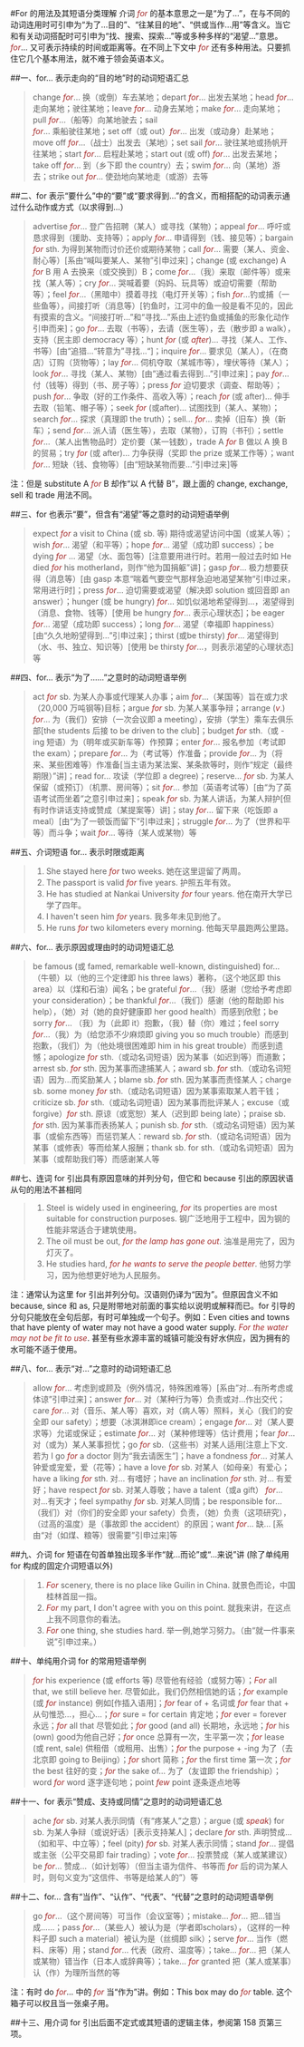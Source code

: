 #For 的用法及其短语分类理解
介词 *for* 的基本意思之一是“为了…”，在与不同的动词连用时可引申为“为了…目的”、“往某目的地”、“供或当作…用”等含义。当它和有关动词搭配时可引申为“找、搜索、探索…”等或多种多样的“渴望…”意思。*for*… 又可表示持续的时间或距离等。在不同上下文中 *for* 还有多种用法。只要抓住它几个基本用法，就不难于领会英语本义。

##一、for… 表示走向的“目的地”时的动词短语汇总
> change *for*… 换（或倒）车去某地；depart *for*… 出发去某地；head *for*… 走向某地；驶往某地；leave *for*… 动身去某地；make *for*… 走向某地；pull *for*…（船等）向某地驶去；sail *for*… 乘船驶往某地；set off（或 out）*for*… 出发（或动身）赴某地；move off *for*…（战士）出发去（某地）；set sail *for*… 驶往某地或扬帆开往某地；start *for*… 启程赴某地；start out (或 off) *for*… 出发去某地；take off *for*… 到（乡下即 the country）去；swim *for*… 向（某地）游去；strike out *for*… 使劲地向某地走（或游）去等

##二、for 表示“要什么”中的“要”或“要求得到…”的含义，而相搭配的动词表示通过什么动作或方式（以求得到…）
>advertise *for*… 登广告招聘（某人）或寻找（某物）；appeal *for*… 呼吁或恳求得到（援助、支持等）；apply *for*… 申请得到（钱、接见等）；bargain *for* sth. 为得到某物而讨价还价或期待某物；call *for*… 需要（某人、资金、耐心等）[系由“喊叫要某人、某物”引申过来]；change (或 exchange) A *for* B 用 A 去换来（或交换到）B；come *for*…（我）来取（邮件等）或来找（某人等）；cry *for*… 哭喊着要（妈妈、玩具等）或迫切需要（帮助等）；feel *for*…（黑暗中）摸着寻找（电灯开关等）；fish *for*…钓或捕（一些鱼等），间接打听（消息等）[钓鱼时，江河中的鱼一般是看不见的，因此有摸索的含义。“间接打听…”和“寻找…”系由上述钓鱼或捕鱼的形象化动作引申而来]；go *for*… 去取（书等），去请（医生等），去（散步即 a walk），支持（民主即 democracy 等）；hunt *for* (或 *after*)… 寻找（某人、工作、书等）[由“追猎…“转意为”寻找…“]；inquire *for*… 要求见（某人），（在商店）订购（货物等）；lay *for*… 伺机夺取（某城市等），埋伏等待（某人）；look *for*… 寻找（某人、某物）[由”通过看去得到…”引申过来]；pay *for*… 付（钱等）得到（书、房子等）；press *for* 迫切要求（调查、帮助等）；push *for*… 争取（好的工作条件、高收入等）；reach *for* (或 after)… 伸手去取（铅笔、帽子等）；seek *for* (或after)… 试图找到（某人、某物）；search *for*… 探求（真理即 the truth）；sell… *for*… 卖掉（旧车）换（新车）；send *for*… 派人请（医生等），去取（某物），订购（书刊）；settle *for*…（某人出售物品时）定价要（某一钱数），trade A *for* B 做以 A 换 B 的贸易；try *for* (或 after)… 力争获得（奖即 the prize 或某工作等）；want *for*… 短缺（钱、食物等）[由“短缺某物而要…”引申过来]等

注：但是 substitute A *for* B 却作“以 A 代替 B”，跟上面的 change, exchange, sell 和 trade 用法不同。

##三、for 也表示“要”，但含有“渴望”等之意时的动词短语举例
>expect *for* a visit to China (或 sb. 等) 期待或渴望访问中国（或某人等）；wish *for*… 渴望（和平等）；hope *for*… 渴望（成功即 success）；be dying *for* … 渴望（水、面包等）[注意要用进行时。若用一般过去时如 He died *for* his  motherland，则作“他为国捐躯”讲]；gasp *for*… 极力想要获得（消息等）[由 gasp 本意“喘着气要空气那样急迫地渴望某物“引申过来，常用进行时]；press *for*… 迫切需要或渴望（解决即 solution 或回音即 an answer）；hunger (或 be hungry) *for*… 如饥似渴地希望得到…，渴望得到（消息、食物、钱等）[使用 be hungry *for*… 表示心理状态]；be eager *for*… 渴望（成功即 success）；long *for*… 渴望（幸福即 happiness）[由“久久地盼望得到…”引申过来]；thirst (或be thirsty) *for*… 渴望得到（水、书、独立、知识等）[使用 be thirsty *for*…，则表示渴望的心理状态]等

##四、for… 表示“为了……”之意时的动词短语举例
>act *for* sb. 为某人办事或代理某人办事；aim *for*…（某国等）旨在或力求（20,000 万吨钢等)目标；argue *for* sb. 为某人某事争辩；arrange (*v*.) *for*… 为（我们）安排（一次会议即 a meeting），安排（学生）乘车去俱乐部[the students 后接 to be driven to the club]；budget *for* sth.（或 -ing 短语）为（明年或买新车等）作预算；enter *for*… 报名参加（考试即the exam）；prepare *for*… 为（考试等）作准备；provide *for*… 为（将来、某些困难等）作准备[当主语为某法案、某条款等时，则作“规定（最终期限）”讲]；read for… 攻读（学位即 a degree)；reserve… *for* sb. 为某人保留（或预订）（机票、房间等）；sit *for*… 参加（英语考试等）[由“为了英语考试而坐着”之意引申过来]；speak *for* sb. 为某人讲话，为某人辩护[但有时作讲话支持或赞成（某提案等）讲]；stay *for*… 留下来（吃饭即 a meal）[由“为了一顿饭而留下”引申过来]；struggle *for*… 为了（世界和平等）而斗争；wait *for*… 等待（某人或某物）等  

##五、介词短语 for… 表示时限或距离
>1. She stayed here *for* two weeks. 她在这里逗留了两周。
>2. The passport is valid *for* five years. 护照五年有效。
>3. He has studied at Nankai University *for* four years. 他在南开大学已学了四年。
>4. I haven't seen him *for* years. 我多年未见到他了。
>5. He runs *for* two kilometers every morning. 他每天早晨跑两公里路。

##六、for… 表示原因或理由时的动词短语汇总
>be famous (或 famed, remarkable well-known, distinguished) for…（牛顿）以（他的三个定律即 his three laws）著称，（这个地区即 this area）以（煤和石油）闻名；be grateful *for*…（我）感谢（您给予考虑即 your consideration）；be thankful *for*…（我们）感谢（他的帮助即 his help），（她）对（她的良好健康即 her good health）而感到欣慰；be sorry *for*… （我）为（此即 it）抱歉，（我）替（你）难过；feel sorry *for*…（我）为（给您添不少麻烦即 giving you so much trouble）而感到抱歉，（我们）为（他处境很困难即 him in his great trouble）而感到遗憾；apologize *for* sth.（或动名词短语）因为某事（如迟到等）而道歉；arrest sb. *for* sth. 因为某事而逮捕某人；award sb. *for* sth.（或动名词短语）因为…而奖励某人；blame sb. *for* sth. 因为某事而责怪某人；charge sb. some money *for* sth.（或动名词短语）因为某事索取某人若干钱；criticize sb. *for* sth.（或动名词短语）因为某事而批评某人；excuse（或 forgive）*for* sth. 原谅（或宽恕）某人（迟到即 being late）；praise sb. *for* sth. 因为某事而表扬某人；punish sb. *for* sth.（或动名词短语）因为某事（或偷东西等）而惩罚某人：reward sb. *for* sth.（或动名词短语）因为某事（或修表）等而给某人报酬；thank sb. for sth.（或动名词短语）因为某事（或帮助我们等）而感谢某人等

##七、连词 for 引出具有原因意味的并列分句，但它和 because 引出的原因状语从句的用法不甚相同
>1. Steel is widely used in engineering, *for* its properties are most suitable for construction purposes. 钢广泛地用于工程中，因为钢的性能非常适合于建筑使用。
>2. The oil must be out, *for the lamp has gone out*. 油准是用完了，因为灯灭了。
>3. He studies hard, *for he wants to serve the people better*. 他努力学习，因为他想更好地为人民服务。

注：通常认为这里 for 引出并列分句。汉语则仍译为“因为”。但原因含义不如 because, since 和 as, 只是附带地对前面的事实给以说明或解释而已。for 引导的分句只能放在全句后部，有时可单独成一个句子。例如：Even cities and towns that have plenty of water may not have a good water supply. *For the water may not be fit to use*. 甚至有些水源丰富的城镇可能没有好水供应，因为拥有的水可能不适于使用。

##八、for… 表示“对…”之意时的动词短语汇总
>allow *for*… 考虑到或顾及（例外情况，特殊困难等）[系由”对…有所考虑或体谅”引申过来]；answer *for*… 对（某种行为等）负责或对…作出交代；care *for*… 对（音乐、某人等）喜欢，对（病人等）照料，关心（我们的安全即 our safety）；想要（冰淇淋即ice cream）；engage *for*… 对（某人要求等）允诺或保证；estimate *for*… 对（某种修理等）估计费用；fear *for*… 对（或为）某人某事担忧；go *for* sb.（这些书）对某人适用[注意上下文. 若为 I go *for* a doctor 则为“我去请医生”]；have a fondness *for*… 对某人钟爱或宠爱，爱（花等）；have a love *for* sb. 对某人（如母亲）有爱心；have a liking *for* sth. 对… 有嗜好；have an inclination *for* sth. 对… 有爱好；have respect *for* sb. 对某人尊敬；have a talent（或a gift） *for*… 对…有天才；feel sympathy *for* sb. 对某人同情；be responsible for…（我们）对（你们的安全即 your safety）负责，（她）负责（这项研究），（过高的温度）是（事故即 the accident）的原因；want *for*… 缺… [系由“对（如煤、粮等）很需要”引申过来]等

##九、介词 for 短语在句首单独出现多半作“就…而论”或“…来说”讲
(除了单纯用 for 构成的固定介词短语以外)
>1. *For* scenery, there is no place like Guilin in China. 就景色而论，中国桂林首屈一指。
>2. *For* my part, I don't agree with you on this point. 就我来讲，在这点上我不同意你的看法。
>3. *For* one thing, she studies hard. 举一例,她学习努力。（由“就一件事来说”引申过来。）

##十、单纯用介词 for 的常用短语举例
>*for* his experience (或 efforts 等) 尽管他有经验（或努力等）；*For* all that, we still believe her. 尽管如此，我们仍然相信她的话；*for* example (或 *for* instance) 例如[作插入语用]；*for* fear of + 名词或 *for* fear that + 从句惟恐…，担心…；*for* sure = for certain 肯定地；*for* ever = forever 永远；*for* all that 尽管如此；*for* good (and all) 长期地，永远地；*for* his (own) good为他自己好；*for* once 总算有一次，生平第一次；*for* lease (或 rent, sale) 供租借（或租用、出售）；*for* the purpose + -ing 为了（去北京即 going to Beijing）；*for* short 简称；*for* the first time 第一次；*for* the best 往好的变；*for* the sake of… 为了（友谊即 the friendship）；word *for* word 逐字逐句地；point *few* point 逐条逐点地等

##十一、for 表示“赞成、支持或同情”之意时的动词短语汇总
>ache *for* sb. 对某人表示同情（有“疼某人”之意）；argue (或 *speak*) for sb. 为某人争辩（或说好话）[表示支持某人]；declare *for* sth. 声明赞成…（如和平、中立等）；feel (pity) *for* sb. 对某人表示同情；stand *for*… 提倡或主张（公平交易即 fair trading）；vote *for*… 投票赞成（某人或某建议）be *for*… 赞成…（如计划等）（但当主语为信件、书等而 *for* 后的词为某人时，则句义变为“这信件、书等是给某人的”）等

##十二、for… 含有“当作”、“认作”、“代表”、“代替”之意时的动词短语举例
>go *for*…（这个房间等）可当作（会议室等）；mistake… *for*… 把…错当成……；pass *for*…（某些人）被认为是（学者即scholars），（这样的一种料子即 such a material）被认为是（丝绸即 silk）；serve *for*… 当作（燃料、床等）用；stand *for*… 代表（政府、温度等）；take… *for*… 把（某人或某物）错当作（日本人或辞典等）；take… *for* granted 把（某人或某事）认（作）为理所当然的等

注：有时 do *for*… 中的 *for* 当“作为”讲。例如：This box may do *for* table. 这个箱子可以权且当一张桌子用。

##十三、用介词 for 引出后面不定式或其短语的逻辑主体，参阅第 158 页第三项。

<style>em {color: brown;}</style>